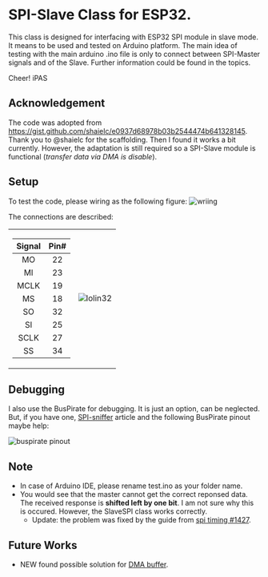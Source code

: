 # SPI-Slave Class for ESP32.

This class is designed for interfacing with ESP32 SPI module in slave mode.
It means to be used and tested on Arduino platform.
The main idea of testing with the main arduino .ino file 
    is only to connect between SPI-Master signals and of the Slave.
Further information could be found in the topics.

Cheer!
iPAS


## Acknowledgement

The code was adopted from https://gist.github.com/shaielc/e0937d68978b03b2544474b641328145.
Thank you to @shaielc for the scaffolding.
Then I found it works a bit currently.
However, the adaptation is still required so a SPI-Slave module is functional
(_transfer data via DMA is disable_).


## Setup

To test the code, please wiring as the following figure:
![wriing](figure/connection.jpg)

The connections are described:

<table> <tr><td>

| Signal | Pin# |
|:------:|:----:|
| MO     | 22   |
| MI     | 23   |
| MCLK   | 19   |
| MS     | 18   |
| SO     | 32   |
| SI     | 25   |
| SCLK   | 27   |
| SS     | 34   |

<td>

![lolin32](figure/lolin32.png)

</tr></table>


## Debugging

I also use the BusPirate for debugging.
It is just an option, can be neglected.
But, if you have one, 
    [SPI-sniffer](
    http://dangerousprototypes.com/docs/Bus_Pirate_binary_SPI_sniffer_utility) 
    article and the following BusPirate pinout maybe help:

![buspirate pinout](figure/buspirate.png)


## Note 

* In case of Arduino IDE, please rename test.ino as your folder name.
* You would see that the master cannot get the correct reponsed data.
    The received response is __shifted left by one bit__. 
    I am not sure why this is occured.
    However, the SlaveSPI class works correctly.
    * Update: the problem was fixed by the guide from [spi timing #1427](
    https://github.com/espressif/arduino-esp32/issues/1427).


## Future Works

* NEW found possible solution for [DMA buffer](
https://docs.espressif.com/projects/esp-idf/en/latest/api-guides/general-notes.html#dma-capable-requirement).

